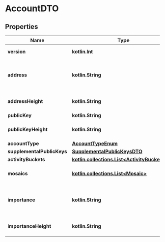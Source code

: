 
# AccountDTO

## Properties
Name | Type | Description | Notes
------------ | ------------- | ------------- | -------------
**version** | **kotlin.Int** | The version of the state | 
**address** | **kotlin.String** | Address encoded using a 32-character set. | 
**addressHeight** | **kotlin.String** | Height of the blockchain. | 
**publicKey** | **kotlin.String** | Public key. | 
**publicKeyHeight** | **kotlin.String** | Height of the blockchain. | 
**accountType** | [**AccountTypeEnum**](AccountTypeEnum.md) |  | 
**supplementalPublicKeys** | [**SupplementalPublicKeysDTO**](SupplementalPublicKeysDTO.md) |  | 
**activityBuckets** | [**kotlin.collections.List&lt;ActivityBucketDTO&gt;**](ActivityBucketDTO.md) |  | 
**mosaics** | [**kotlin.collections.List&lt;Mosaic&gt;**](Mosaic.md) | Mosaic units owned. | 
**importance** | **kotlin.String** | Probability of an account to harvest the next block. | 
**importanceHeight** | **kotlin.String** | Height of the blockchain. | 



